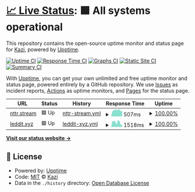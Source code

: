 # [📈 Live Status](https://instances.kazi.one): <!--live status--> **🟩 All systems operational**

This repository contains the open-source uptime monitor and status page for [Kazi](https://instances.kazi.one), powered by [Upptime](https://github.com/upptime/upptime).

[![Uptime CI](https://github.com/kzshantonu/instances/workflows/Uptime%20CI/badge.svg)](https://github.com/kzshantonu/instances/actions?query=workflow%3A%22Uptime+CI%22)
[![Response Time CI](https://github.com/kzshantonu/instances/workflows/Response%20Time%20CI/badge.svg)](https://github.com/kzshantonu/instances/actions?query=workflow%3A%22Response+Time+CI%22)
[![Graphs CI](https://github.com/kzshantonu/instances/workflows/Graphs%20CI/badge.svg)](https://github.com/kzshantonu/instances/actions?query=workflow%3A%22Graphs+CI%22)
[![Static Site CI](https://github.com/kzshantonu/instances/workflows/Static%20Site%20CI/badge.svg)](https://github.com/kzshantonu/instances/actions?query=workflow%3A%22Static+Site+CI%22)
[![Summary CI](https://github.com/kzshantonu/instances/workflows/Summary%20CI/badge.svg)](https://github.com/kzshantonu/instances/actions?query=workflow%3A%22Summary+CI%22)

With [Upptime](https://upptime.js.org), you can get your own unlimited and free uptime monitor and status page, powered entirely by a GitHub repository. We use [Issues](https://github.com/kzshantonu/instances/issues) as incident reports, [Actions](https://github.com/kzshantonu/instances/actions) as uptime monitors, and [Pages](https://instances.kazi.one) for the status page.

<!--start: status pages-->
<!-- This summary is generated by Upptime (https://github.com/upptime/upptime) -->
<!-- Do not edit this manually, your changes will be overwritten -->
<!-- prettier-ignore -->
| URL | Status | History | Response Time | Uptime |
| --- | ------ | ------- | ------------- | ------ |
| <img alt="" src="https://favicons.githubusercontent.com/nttr.stream" height="13"> [nttr.stream](https://nttr.stream) | 🟩 Up | [nttr-stream.yml](https://github.com/kzshantonu/instances/commits/HEAD/history/nttr-stream.yml) | <details><summary><img alt="Response time graph" src="./graphs/nttr-stream/response-time-week.png" height="20"> 507ms</summary><br><a href="https://instances.kazi.one/history/nttr-stream"><img alt="Response time 483" src="https://img.shields.io/endpoint?url=https%3A%2F%2Fraw.githubusercontent.com%2Fkzshantonu%2Finstances%2FHEAD%2Fapi%2Fnttr-stream%2Fresponse-time.json"></a><br><a href="https://instances.kazi.one/history/nttr-stream"><img alt="24-hour response time 535" src="https://img.shields.io/endpoint?url=https%3A%2F%2Fraw.githubusercontent.com%2Fkzshantonu%2Finstances%2FHEAD%2Fapi%2Fnttr-stream%2Fresponse-time-day.json"></a><br><a href="https://instances.kazi.one/history/nttr-stream"><img alt="7-day response time 507" src="https://img.shields.io/endpoint?url=https%3A%2F%2Fraw.githubusercontent.com%2Fkzshantonu%2Finstances%2FHEAD%2Fapi%2Fnttr-stream%2Fresponse-time-week.json"></a><br><a href="https://instances.kazi.one/history/nttr-stream"><img alt="30-day response time 483" src="https://img.shields.io/endpoint?url=https%3A%2F%2Fraw.githubusercontent.com%2Fkzshantonu%2Finstances%2FHEAD%2Fapi%2Fnttr-stream%2Fresponse-time-month.json"></a><br><a href="https://instances.kazi.one/history/nttr-stream"><img alt="1-year response time 483" src="https://img.shields.io/endpoint?url=https%3A%2F%2Fraw.githubusercontent.com%2Fkzshantonu%2Finstances%2FHEAD%2Fapi%2Fnttr-stream%2Fresponse-time-year.json"></a></details> | <details><summary><a href="https://instances.kazi.one/history/nttr-stream">100.00%</a></summary><a href="https://instances.kazi.one/history/nttr-stream"><img alt="All-time uptime 100.00%" src="https://img.shields.io/endpoint?url=https%3A%2F%2Fraw.githubusercontent.com%2Fkzshantonu%2Finstances%2FHEAD%2Fapi%2Fnttr-stream%2Fuptime.json"></a><br><a href="https://instances.kazi.one/history/nttr-stream"><img alt="24-hour uptime 100.00%" src="https://img.shields.io/endpoint?url=https%3A%2F%2Fraw.githubusercontent.com%2Fkzshantonu%2Finstances%2FHEAD%2Fapi%2Fnttr-stream%2Fuptime-day.json"></a><br><a href="https://instances.kazi.one/history/nttr-stream"><img alt="7-day uptime 100.00%" src="https://img.shields.io/endpoint?url=https%3A%2F%2Fraw.githubusercontent.com%2Fkzshantonu%2Finstances%2FHEAD%2Fapi%2Fnttr-stream%2Fuptime-week.json"></a><br><a href="https://instances.kazi.one/history/nttr-stream"><img alt="30-day uptime 100.00%" src="https://img.shields.io/endpoint?url=https%3A%2F%2Fraw.githubusercontent.com%2Fkzshantonu%2Finstances%2FHEAD%2Fapi%2Fnttr-stream%2Fuptime-month.json"></a><br><a href="https://instances.kazi.one/history/nttr-stream"><img alt="1-year uptime 100.00%" src="https://img.shields.io/endpoint?url=https%3A%2F%2Fraw.githubusercontent.com%2Fkzshantonu%2Finstances%2FHEAD%2Fapi%2Fnttr-stream%2Fuptime-year.json"></a></details>
| <img alt="" src="https://favicons.githubusercontent.com/leddit.xyz" height="13"> [leddit.xyz](https://leddit.xyz) | 🟩 Up | [leddit-xyz.yml](https://github.com/kzshantonu/instances/commits/HEAD/history/leddit-xyz.yml) | <details><summary><img alt="Response time graph" src="./graphs/leddit-xyz/response-time-week.png" height="20"> 1518ms</summary><br><a href="https://instances.kazi.one/history/leddit-xyz"><img alt="Response time 1747" src="https://img.shields.io/endpoint?url=https%3A%2F%2Fraw.githubusercontent.com%2Fkzshantonu%2Finstances%2FHEAD%2Fapi%2Fleddit-xyz%2Fresponse-time.json"></a><br><a href="https://instances.kazi.one/history/leddit-xyz"><img alt="24-hour response time 1894" src="https://img.shields.io/endpoint?url=https%3A%2F%2Fraw.githubusercontent.com%2Fkzshantonu%2Finstances%2FHEAD%2Fapi%2Fleddit-xyz%2Fresponse-time-day.json"></a><br><a href="https://instances.kazi.one/history/leddit-xyz"><img alt="7-day response time 1518" src="https://img.shields.io/endpoint?url=https%3A%2F%2Fraw.githubusercontent.com%2Fkzshantonu%2Finstances%2FHEAD%2Fapi%2Fleddit-xyz%2Fresponse-time-week.json"></a><br><a href="https://instances.kazi.one/history/leddit-xyz"><img alt="30-day response time 1747" src="https://img.shields.io/endpoint?url=https%3A%2F%2Fraw.githubusercontent.com%2Fkzshantonu%2Finstances%2FHEAD%2Fapi%2Fleddit-xyz%2Fresponse-time-month.json"></a><br><a href="https://instances.kazi.one/history/leddit-xyz"><img alt="1-year response time 1747" src="https://img.shields.io/endpoint?url=https%3A%2F%2Fraw.githubusercontent.com%2Fkzshantonu%2Finstances%2FHEAD%2Fapi%2Fleddit-xyz%2Fresponse-time-year.json"></a></details> | <details><summary><a href="https://instances.kazi.one/history/leddit-xyz">100.00%</a></summary><a href="https://instances.kazi.one/history/leddit-xyz"><img alt="All-time uptime 100.00%" src="https://img.shields.io/endpoint?url=https%3A%2F%2Fraw.githubusercontent.com%2Fkzshantonu%2Finstances%2FHEAD%2Fapi%2Fleddit-xyz%2Fuptime.json"></a><br><a href="https://instances.kazi.one/history/leddit-xyz"><img alt="24-hour uptime 100.00%" src="https://img.shields.io/endpoint?url=https%3A%2F%2Fraw.githubusercontent.com%2Fkzshantonu%2Finstances%2FHEAD%2Fapi%2Fleddit-xyz%2Fuptime-day.json"></a><br><a href="https://instances.kazi.one/history/leddit-xyz"><img alt="7-day uptime 100.00%" src="https://img.shields.io/endpoint?url=https%3A%2F%2Fraw.githubusercontent.com%2Fkzshantonu%2Finstances%2FHEAD%2Fapi%2Fleddit-xyz%2Fuptime-week.json"></a><br><a href="https://instances.kazi.one/history/leddit-xyz"><img alt="30-day uptime 100.00%" src="https://img.shields.io/endpoint?url=https%3A%2F%2Fraw.githubusercontent.com%2Fkzshantonu%2Finstances%2FHEAD%2Fapi%2Fleddit-xyz%2Fuptime-month.json"></a><br><a href="https://instances.kazi.one/history/leddit-xyz"><img alt="1-year uptime 100.00%" src="https://img.shields.io/endpoint?url=https%3A%2F%2Fraw.githubusercontent.com%2Fkzshantonu%2Finstances%2FHEAD%2Fapi%2Fleddit-xyz%2Fuptime-year.json"></a></details>

<!--end: status pages-->

[**Visit our status website →**](https://instances.kazi.one)

## 📄 License

- Powered by: [Upptime](https://github.com/upptime/upptime)
- Code: [MIT](./LICENSE) © [Kazi](https://instances.kazi.one)
- Data in the `./history` directory: [Open Database License](https://opendatacommons.org/licenses/odbl/1-0/)
